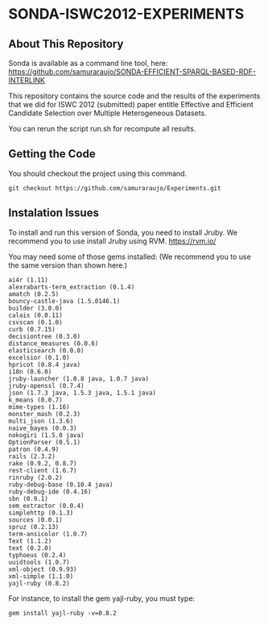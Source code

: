 SONDA-ISWC2012-EXPERIMENTS
==========================================
## About This Repository
Sonda is available as a command line tool, here:
https://github.com/samuraraujo/SONDA-EFFICIENT-SPARQL-BASED-RDF-INTERLINK

This repository contains the source code and the results of the experiments that we did for ISWC 2012 (submitted) paper entitle Effective and Efficient Candidate Selection over Multiple Heterogeneous Datasets.

You can rerun the script run.sh for recompute all results.

## Getting the Code
You should checkout the project using this command.

	git checkout https://github.com/samuraraujo/Experiments.git

## Instalation Issues
To install and run this version of Sonda, you need to install Jruby. We recommend you to use install Jruby using RVM.
https://rvm.io/

You may need some of those gems installed:
(We recommend you to use the same version than shown here.)

	ai4r (1.11)
	alexrabarts-term_extraction (0.1.4)
	amatch (0.2.5)
	bouncy-castle-java (1.5.0146.1)
	builder (3.0.0)
	calais (0.0.11)
	csvscan (0.1.0)
	curb (0.7.15)
	decisiontree (0.3.0)
	distance_measures (0.0.6)
	elasticsearch (0.0.0)
	excelsior (0.1.0)
	hpricot (0.8.4 java)
	i18n (0.6.0)
	jruby-launcher (1.0.8 java, 1.0.7 java)
	jruby-openssl (0.7.4)
	json (1.7.3 java, 1.5.3 java, 1.5.1 java)
	k_means (0.0.7)
	mime-types (1.16)
	monster_mash (0.2.3)
	multi_json (1.3.6)
	naive_bayes (0.0.3)
	nokogiri (1.5.0 java)
	OptionParser (0.5.1)
	patron (0.4.9)
	rails (2.3.2)
	rake (0.9.2, 0.8.7)
	rest-client (1.6.7)
	rinruby (2.0.2)
	ruby-debug-base (0.10.4 java)
	ruby-debug-ide (0.4.16)
	sbn (0.9.1)
	sem_extractor (0.0.4)
	simplehttp (0.1.3)
	sources (0.0.1)
	spruz (0.2.13)
	term-ansicolor (1.0.7)
	Text (1.1.2)
	text (0.2.0)
	typhoeus (0.2.4)
	uuidtools (1.0.7)
	xml-object (0.9.93)
	xml-simple (1.1.0)
	yajl-ruby (0.8.2)

For instance, to install the gem yajl-ruby, you must type: 

	gem install yajl-ruby -v=0.8.2

